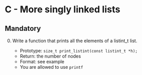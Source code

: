 # C - More singly linked lists

## Mandatory

0. Write a function that prints all the elements of a listint_t list.

	- Prototype: `size_t print_listint(const listint_t *h);`
	- Return: the number of nodes
	- Format: see example
	- You are allowed to use `printf`
